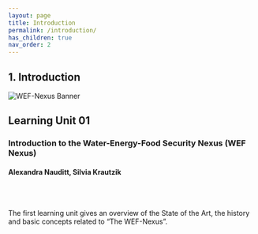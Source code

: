 ```yaml
---
layout: page
title: Introduction
permalink: /introduction/
has_children: true
nav_order: 2
---
```

## **1. Introduction**
 
![WEF-Nexus Banner](/wef-nexus-online-course/assets/BANNER_GITHUB.png)

## Learning Unit 01
### Introduction to the Water-Energy-Food Security Nexus (WEF Nexus)
#### Alexandra Nauditt, Silvia Krautzik
<br/> <br/>

The first learning unit gives an overview of the State of the Art, the history and basic concepts related to “The WEF-Nexus”.